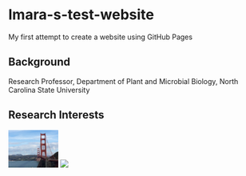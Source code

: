 # Imara-s-test-website
My first attempt to create a website using GitHub Pages
## Background
Research Professor, Department of Plant and Microbial Biology,
North Carolina State University 
## Research Interests
<!-- ![](assets/01ab7818354378e5a3f06fb8064d7c4adb122bb401.jpg) -->

<img src="assets/01ab7818354378e5a3f06fb8064d7c4adb122bb401.jpg" width="100"> 
<!-- this is a comment -->

<!--![](assets/pereralab2.JPG) -->
<img src="assets/pereralab2.JPG" width="2000">

